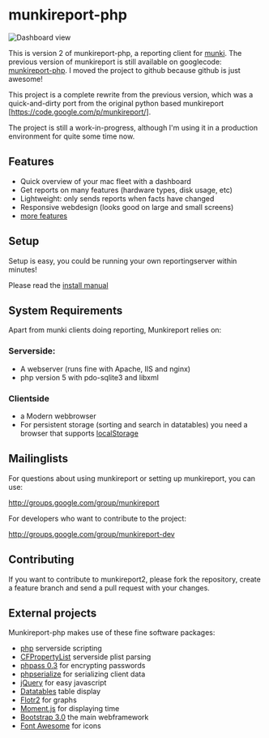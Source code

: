 munkireport-php
===============

![Dashboard view](https://raw.github.com/wiki/munkireport/munkireport-php/assets/pics/dashboard.png)

This is version 2 of munkireport-php, a reporting client for [munki](https://code.google.com/p/munki/). The previous version of munkireport is still available on googlecode: [munkireport-php](https://code.google.com/p/munkireport-php/).
I moved the project to github because github is just awesome!

This project is a complete rewrite from the previous version, which was a quick-and-dirty port from the original python based munkireport [https://code.google.com/p/munkireport/]. 

The project is still a work-in-progress, although I'm using it in a production environment for quite some time now.

Features
---

* Quick overview of your mac fleet with a dashboard
* Get reports on many features (hardware types, disk usage, etc)
* Lightweight: only sends reports when facts have changed
* Responsive webdesign (looks good on large and small screens)
* [more features](https://github.com/munkireport/munkireport-php/wiki/Features)

Setup
---

Setup is easy, you could be running your own reportingserver within minutes! 

Please read the [install manual](docs/setup.md)

System Requirements
---

Apart from munki clients doing reporting, Munkireport relies on:

### Serverside:

* A webserver (runs fine with Apache, IIS and nginx)
* php version 5 with pdo-sqlite3 and libxml

### Clientside

* a Modern webbrowser
* For persistent storage (sorting and search in datatables) you need a browser that supports [localStorage](http://caniuse.com/#search=localstorage)

Mailinglists
---

For questions about using munkireport or setting up munkireport, you can use:

http://groups.google.com/group/munkireport

For developers who want to contribute to the project:

http://groups.google.com/group/munkireport-dev

Contributing
---

If you want to contribute to munkireport2, please fork the repository, create a feature branch and send a pull request with your changes.


External projects
---

Munkireport-php makes use of these fine software packages:

* [php](http://php.net) serverside scripting
* [CFPropertyList](https://github.com/rodneyrehm/CFPropertyList) serverside plist parsing
* [phpass 0.3](http://www.openwall.com/phpass/) for encrypting passwords
* [phpserialize](https://github.com/sdfsdhgjkbmnmxc/phpserialize) for serializing client data
* [jQuery](http://jquery.com) for easy javascript
* [Datatables](http://datatables.net) table display
* [Flotr2](http://www.humblesoftware.com/flotr2/) for graphs
* [Moment.js](http://momentjs.com) for displaying time
* [Bootstrap 3.0](http://getbootstrap.com) the main webframework
* [Font Awesome](http://fortawesome.github.io/Font-Awesome/) for icons

